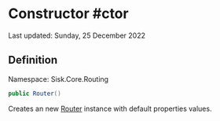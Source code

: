 # Constructor #ctor
Last updated: Sunday, 25 December 2022

## Definition
Namespace: Sisk.Core.Routing

```csharp
public Router()
```

Creates an new [Router](/spec/Sisk/Core/Routing/Router) instance with default properties values.


